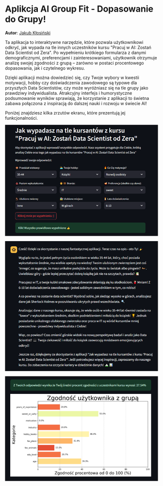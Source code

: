 
# Aplikcja AI Group Fit - Dopasowanie do Grupy!

**Autor**: [Jakub Kłosiński](/od-zera-do-ai-portfolio/uczestnicy/jakub_klosinski)

Ta aplikacja to interaktywne narzędzie, które pozwala użytkownikowi odkryć, jak wypada na tle innych uczestników kursu "Pracuj w AI: Zostań Data Scientist od Zera". Po wypełnieniu krótkiego formularza z danymi demograficznymi, preferencjami i zainteresowaniami, użytkownik otrzymuje analizę swojej zgodności z grupą – zarówno w postaci procentowego dopasowania, jak i czytelnego wykresu.

Dzięki aplikacji można dowiedzieć się, czy Twoje wybory w kwestii motywacji, hobby czy doświadczenia zawodowego są typowe dla przyszłych Data Scientistów, czy może wyróżniasz się na tle grupy jako prawdziwy indywidualista. Atrakcyjny interfejs i humorystyczne podsumowanie wyników sprawiają, że korzystanie z aplikacji to świetna zabawa połączona z inspiracją do dalszej nauki i rozwoju w świecie AI!

Poniżej znajdziesz kilka zrzutów ekranu, które prezentują jej funkcjonalności.

![](./app_screenshot_1.png)

![](./app_screenshot_2.png)

![](./app_screenshot_3.png)